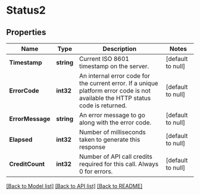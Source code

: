 # Status2

## Properties
Name | Type | Description | Notes
------------ | ------------- | ------------- | -------------
**Timestamp** | **string** | Current ISO 8601 timestamp on the server. | [default to null]
**ErrorCode** | **int32** | An internal error code for the current error. If a unique platform error code is not available the HTTP status code is returned. | [default to null]
**ErrorMessage** | **string** | An error message to go along with the error code. | [default to null]
**Elapsed** | **int32** | Number of milliseconds taken to generate this response | [default to null]
**CreditCount** | **int32** | Number of API call credits required for this call. Always 0 for errors. | [default to null]

[[Back to Model list]](../README.md#documentation-for-models) [[Back to API list]](../README.md#documentation-for-api-endpoints) [[Back to README]](../README.md)


